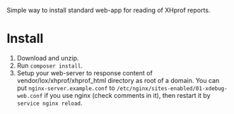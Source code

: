Simple way to install standard web-app for reading of XHprof reports.

# Install

1. Download and unzip.
2. Run `composer install`.
3. Setup your web-server to response content of vendor/lox/xhprof/xhprof_html directory as root of a domain. You can put `nginx-server.example.conf` to `/etc/nginx/sites-enabled/01-xdebug-web.conf` if you use nginx (check comments in it), then restart it by `service nginx reload`.
